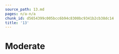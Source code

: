 ```yaml
---
source_path: 13.md
pages: n/a-n/a
chunk_id: d5654399c005bcc6b94c8300bc9341b2cb38dc14
title: '13'
---
```

# Moderate
